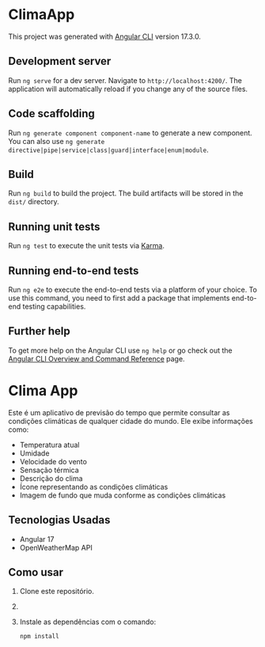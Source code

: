 
# ClimaApp

This project was generated with [Angular CLI](https://github.com/angular/angular-cli) version 17.3.0.

## Development server

Run `ng serve` for a dev server. Navigate to `http://localhost:4200/`. The application will automatically reload if you change any of the source files.

## Code scaffolding

Run `ng generate component component-name` to generate a new component. You can also use `ng generate directive|pipe|service|class|guard|interface|enum|module`.

## Build

Run `ng build` to build the project. The build artifacts will be stored in the `dist/` directory.

## Running unit tests

Run `ng test` to execute the unit tests via [Karma](https://karma-runner.github.io).

## Running end-to-end tests

Run `ng e2e` to execute the end-to-end tests via a platform of your choice. To use this command, you need to first add a package that implements end-to-end testing capabilities.

## Further help

To get more help on the Angular CLI use `ng help` or go check out the [Angular CLI Overview and Command Reference](https://angular.io/cli) page.

# Clima App

Este é um aplicativo de previsão do tempo que permite consultar as condições climáticas de qualquer cidade do mundo. Ele exibe informações como:

- Temperatura atual
- Umidade
- Velocidade do vento
- Sensação térmica
- Descrição do clima
- Ícone representando as condições climáticas
- Imagem de fundo que muda conforme as condições climáticas

## Tecnologias Usadas

- Angular 17
- OpenWeatherMap API

## Como usar

1. Clone este repositório.
2. ```bash https://github.com/felipi-hub/clima-app.git
3. Instale as dependências com o comando:
   ```bash
   npm install


